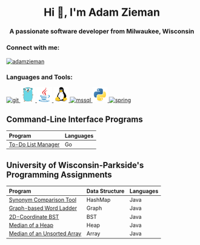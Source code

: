 <h1 align="center">Hi 👋, I'm Adam Zieman</h1>
<h3 align="center">A passionate software developer from Milwaukee, Wisconsin</h3>

<h3 align="left">Connect with me:</h3>
<p align="left">
<a href="https://linkedin.com/in/adamzieman" target="blank"><img align="center" src="https://raw.githubusercontent.com/rahuldkjain/github-profile-readme-generator/master/src/images/icons/Social/linked-in-alt.svg" alt="adamzieman" height="30" width="40" /></a>
</p>

<h3 align="left">Languages and Tools:</h3>
<p align="left"> <a href="https://git-scm.com/" target="_blank" rel="noreferrer"> <img src="https://www.vectorlogo.zone/logos/git-scm/git-scm-icon.svg" alt="git" width="40" height="40"/> </a> <a href="https://golang.org" target="_blank" rel="noreferrer"> <img src="https://raw.githubusercontent.com/devicons/devicon/master/icons/go/go-original.svg" alt="go" width="40" height="40"/> </a> <a href="https://www.java.com" target="_blank" rel="noreferrer"> <img src="https://raw.githubusercontent.com/devicons/devicon/master/icons/java/java-original.svg" alt="java" width="40" height="40"/> </a> <a href="https://www.linux.org/" target="_blank" rel="noreferrer"> <img src="https://raw.githubusercontent.com/devicons/devicon/master/icons/linux/linux-original.svg" alt="linux" width="40" height="40"/> </a> <a href="https://www.microsoft.com/en-us/sql-server" target="_blank" rel="noreferrer"> <img src="https://www.svgrepo.com/show/303229/microsoft-sql-server-logo.svg" alt="mssql" width="40" height="40"/> </a> <a href="https://www.python.org" target="_blank" rel="noreferrer"> <img src="https://raw.githubusercontent.com/devicons/devicon/master/icons/python/python-original.svg" alt="python" width="40" height="40"/> </a> <a href="https://spring.io/" target="_blank" rel="noreferrer"> <img src="https://www.vectorlogo.zone/logos/springio/springio-icon.svg" alt="spring" width="40" height="40"/> </a> </p>


## Command-Line Interface Programs
| Program | Languages |
|:--------|:----------|
| <a href="https://github.com/AdamZieman/todo-list-manager">To-Do List Manager</a> | Go |

## University of Wisconsin-Parkside's Programming Assignments
| Program | Data Structure | Languages |
|:--------|:---------------|:----------|
| <a href="https://github.com/AdamZieman/synonym-comparison-tool">Synonym Comparison Tool</a> | HashMap | Java |
| <a href="https://github.com/AdamZieman/word-ladder">Graph-based Word Ladder</a> | Graph | Java |
| <a href="https://github.com/AdamZieman/2d-coordinate-bst">2D-Coordinate BST</a> | BST | Java |
| <a href="https://github.com/AdamZieman/heap-median">Median of a Heap</a> | Heap | Java |
| <a href="https://github.com/AdamZieman/median-unsorted-array">Median of an Unsorted Array</a> | Array | Java |
